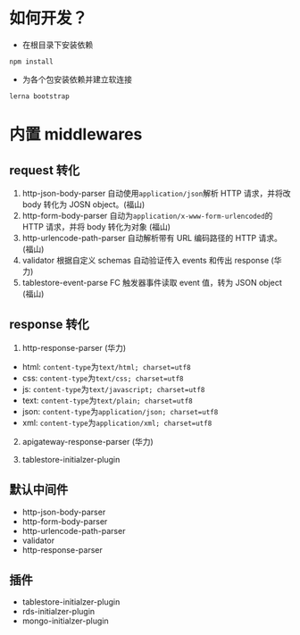 # 如何开发？

- 在根目录下安装依赖

```shell
npm install
```

- 为各个包安装依赖并建立软连接

```
lerna bootstrap
```

# 内置 middlewares

## request 转化

1. http-json-body-parser 自动使用`application/json`解析 HTTP 请求，并将改 body 转化为 JOSN object。(福山)
2. http-form-body-parser 自动为`application/x-www-form-urlencoded`的 HTTP 请求，并将 body 转化为对象 (福山)
3. http-urlencode-path-parser 自动解析带有 URL 编码路径的 HTTP 请求。(福山)
4. validator 根据自定义 schemas 自动验证传入 events 和传出 response (华力)
5. tablestore-event-parse FC 触发器事件读取 event 值，转为 JSON object (福山)

## response 转化

1. http-response-parser (华力)

- html: `content-type`为`text/html; charset=utf8`
- css: `content-type`为`text/css; charset=utf8`
- js: `content-type`为`text/javascript; charset=utf8`
- text: `content-type`为`text/plain; charset=utf8`
- json: `content-type`为`application/json; charset=utf8`
- xml: `content-type`为`application/xml; charset=utf8`

2. apigateway-response-parser (华力)

3. tablestore-initialzer-plugin

## 默认中间件
- http-json-body-parser
- http-form-body-parser
- http-urlencode-path-parser
- validator
- http-response-parser
  
## 插件
- tablestore-initialzer-plugin
- rds-initialzer-plugin
- mongo-initialzer-plugin

